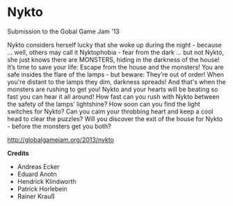 Nykto
=====

Submission to the Gobal Game Jam '13

Nykto considers herself lucky that she woke up during the night - because ... well, others may call it Nyktophobia - fear from the dark ... but not Nykto, she just knows there are MONSTERS, hiding in the darkness of the house! 
It’s time to save your life: Escape from the house and the monsters! You are safe insides the flare of the lamps - but beware: They’re out of order! When you're distant to the lamps they dim, darkness spreads! And that's when the monsters are rushing to get you! Nykto and your hearts will be beating so fast you can hear it all around! How fast can you rush with Nykto between the safety of the lamps’ lightshine? 
How soon can you find the light switches for Nykto? Can you calm your throbbing heart and keep a cool head to clear the puzzles? Will you discover the exit of the house for Nykto - before the monsters get you both?

http://globalgamejam.org/2013/nykto

**Credits**
- Andreas Ecker
- Eduard Anotn
- Hendrick Klindworth
- Patrick Horlebein
- Rainer Krauß
